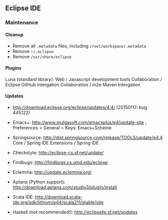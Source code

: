 ## Eclipse IDE
### Maintenance

#### Cleanup

- Remove all `.metadata` files, including `/root/workspace/.metadata`
- Remove `~/.eclipse`
- Remove `/usr/share/eclipse`

#### Plugins

Luna (standard library):
Web / Javascript development tools
Collaboration / Eclipse GitHub intergation
Collaboration / m2e Maven Intergation

#### Updates

- http://download.eclipse.org/eclipse/updates/4.4/
(20150117: bug 445122)

- Emacs+: http://www.mulgasoft.com/emacsplus/e4/update-site ; Preferences > General > Keys: Emacs+Scheme

- Springsource: http://dist.springsource.com/release/TOOLS/update/e4.4
Core / Spring IDE
Extensions / Spring IDE

- Checkstyle: http://eclipse-cs.sf.net/update/

- Findbugs: http://findbugs.cs.umd.edu/eclipse

- Eclemma: http://update.eclemma.org/

- Aptana (Python support): http://download.aptana.com/studio3/plugin/install

- Scala IDE: http://download.scala-ide.org/sdk/lithium/e44/scala211/stable/site

- Haskell (not recommended!): http://eclipsefp.sf.net/updates
